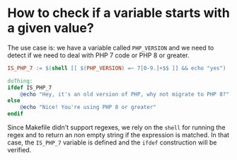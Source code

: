 # How to check if a variable starts with a given value?

The use case is: we have a variable called `PHP_VERSION` and we need to detect if we need to deal with PHP 7 code or PHP 8 or greater.

```makefile
IS_PHP_7 := $(shell [[ $(PHP_VERSION) =~ 7[0-9.]+$$ ]] && echo "yes")

doThing:
ifdef IS_PHP_7
	@echo "Hey, it's an old version of PHP, why not migrate to PHP 8?"
else
	@echo "Nice! You're using PHP 8 or greater"
endif
```

Since Makefile didn't support regexes, we rely on the `shell` for running the regex and to return an non empty string if the expression is matched. In that case, the `IS_PHP_7` variable is defined and the `ifdef` construction will be verified.
